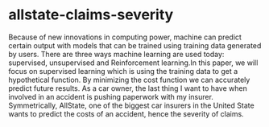 # allstate-claims-severity

Because of new innovations in computing power, machine can predict certain output with models that can be trained using training data generated by users. There are three ways machine learning are used today: supervised, unsupervised and Reinforcement learning.In this paper, we will focus on supervised learning which is using the training data to get a hypothetical function. By minimizing the cost function we can accurately predict future results.
As a car owner, the last thing I want to have when involved in an accident is pushing paperwork with my insurer. Symmetrically, ​AllState,​ one of the biggest car insurers in the United State wants to predict the costs of an accident, hence the severity of claims.
